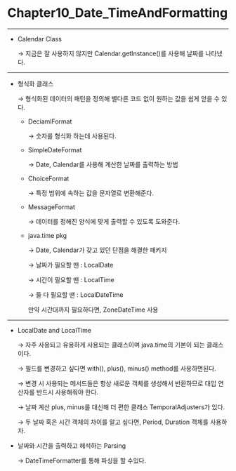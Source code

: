 # Chapter10_Date_TimeAndFormatting

---

- Calendar Class
    
    → 지금은 잘 사용하지 않지만 Calendar.getInstance()를 사용해 날짜를 나타냈다.
    

---

- 형식화 클래스
    
    → 형식화된 데이터의 패턴을 정의해 별다른 코드 없이 원하는 값을 쉽게 얻을 수 있다.
    
    - DeciamlFormat
        
        → 숫자를 형식화 하는데 사용된다.
        
    - SimpleDateFormat
        
        → Date, Calendar를 사용해 계산한 날짜를 출력하는 방법
        
    - ChoiceFormat
        
        → 특정 범위에 속하는 값을 문자열로 변환해준다.
        
    - MessageFormat
        
        → 데이터를 정해진 양식에 맞게 출력할 수 있도록 도와준다.
        
    - java.time pkg
        
        → Date, Calendar가 갖고 있던 단점을 해결한 패키지
        
        → 날짜가 필요할 땐 : LocalDate
        
        → 시간이 필요할 땐 : LocalTime
        
        → 둘 다 필요할 땐 : LocalDateTime
        
        만약 시간대까지 필요하다면, ZoneDateTime 사용
        

---

- LocalDate and LocalTime
    
    → 자주 사용되고 유용하게 사용되는 클래스이며 java.time의 기본이 되는 클래스이다.
    
    → 필드를 변경하고 싶다면 with(), plus(), minus() method를 사용하면된다.
    
    → 변경 시 사용되는 메서드들은 항상 새로운 객체를 생성해서 반환하므로 대입 연산자를 반드시 사용해줘야 한다.
    
    → 날짜 계산 plus, minus를 대신해 더 편한 클래스 TemporalAdjusters가 있다.
    
    → 두 날짜 혹은 시간 객체의 차이를 알고 싶다면, Period, Duration 객체를 사용하자.
    
- 날짜와 시간을 출력하고 해석하는 Parsing
    
    → DateTimeFormatter를 통해 파싱을 할 수있다.